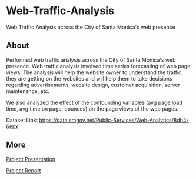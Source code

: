 # Web-Traffic-Analysis
Web Traffic Analysis across the City of Santa Monica's web presence
## About
Performed web traffic analysis across the City of Santa Monica's web presence. Web traffic analysis involved time series forecasting of web page views. The analysis will help the website owner to understand the traffic they are getting on the websites and will help them to take decisions regarding advertisements, website design, customer acquisition, server maintenance, etc.

We also analyzed the effect of the confounding variables (avg page load time, avg time on page, bounces) on the page views of the web pages.

Dataset Link: https://data.smgov.net/Public-Services/Web-Analytics/8dh4-6epx

## More
[Project Presentation](Gaonkar_Newalkar_CS6053Presentation.pdf)

[Project Report](Project_Report.pdf)
